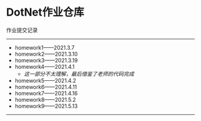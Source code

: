 # DotNet作业仓库

作业提交记录

----

- homework1——2021.3.7
- homework2——2021.3.10
- homework3——2021.3.19
- homework4——2021.4.1
  - *这一部分不太理解，最后借鉴了老师的代码完成*
- homework5——2021.4.2
- homework6——2021.4.11
- homework7——2021.4.16
- homework8——2021.5.2
- homework9——2021.5.13

----


